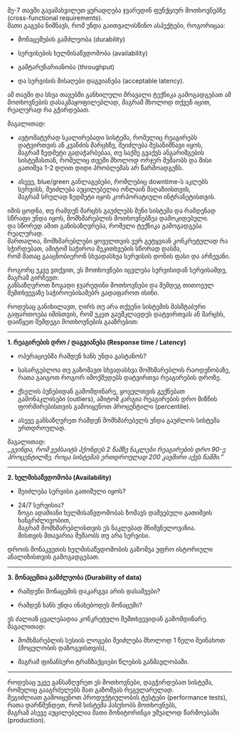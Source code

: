 
მე-7 თავში გავამახვილეთ ყურადღება ჯვარედინ ფუნქციურ მოთხოვნებზე (cross-functional requirements).  
მათი გაგება ნიშნავს, რომ უნდა გაითვალისწინო ასპექტები, როგორიცაა:

- მონაცემების გამძლეობა (durability)
    
- სერვისების ხელმისაწვდომობა (availability)
    
- გამტარუნარიანობა (throughput)
    
- და სერვისის მისაღები დაგვიანება (acceptable latency).
    

ამ თავში და სხვა თავებში განხილული მრავალი ტექნიკა გამოგადგებათ ამ მოთხოვნების დასაკმაყოფილებლად, მაგრამ მხოლოდ თქვენ იცით, რეალურად რა გჭირდებათ. 

მაგალითად:

- ავტომატურად სკალირებადი სისტემა, რომელიც რეაგირებს დატვირთვის ან კვანძის მარცხზე, შეიძლება შესანიშნავი იყოს,  
    მაგრამ ზედმეტი გადაჭარბებაა, თუ საქმე გვაქვს ანგარიშგების სისტემასთან, რომელიც თვეში მხოლოდ ორჯერ მუშაობს და მისი გათიშვა 1-2 დღით დიდი პრობლემას არ წარმოადგენს.
    
- ასევე, blue/green განლაგებები, რომლებიც downtime-ს აკლებს სერვისს, შეიძლება აუცილებელია ონლაინ მაღაზიისთვის,  
    მაგრამ სრულად ზედმეტი იყოს კორპორატიული ინტრანეტისთვის.
    

იმის ცოდნა, თუ რამდენ მარცხს გაუძლებს შენი სისტემა და რამდენად სწრაფი უნდა იყოს, მომხმარებლის მოთხოვნებზეა დამოკიდებული.  
და სწორედ ამით განისაზღვრება, რომელი ტექნიკა გამოგადგება რეალურად.  
მართალია, მომხმარებლები ყოველთვის ვერ გეტყვიან კონკრეტულად რა სჭირდებათ, ამიტომ საჭიროა შეკითხვების სწორად დასმა,  
რომ მათაც გააცნობიერონ სხვადასხვა სერვისის დონის ფასი და არჩევანი.

როგორც უკვე ვთქვით, ეს მოთხოვნები იცვლება სერვისიდან სერვისამდე, მაგრამ გირჩევთ:  
განსაზღვროთ ზოგადი ჯვარედინი მოთხოვნები და შემდეგ თითოეულ შემთხვევაზე საჭიროებისამებრ გადაფაროთ ისინი.

როდესაც განიხილავთ, ღირს თუ არა თქვენი სისტემის მასშტაბური გაფართოება იმისთვის, რომ უკეთ გაუმკლავდეს დატვირთვას ან მარცხს, დაიწყეთ შემდეგი მოთხოვნების გააზრებით:

---

**1. რეაგირების დრო / დაგვიანება (Response time / Latency)**

- ოპერაციებმა რამდენ ხანს უნდა გასტანოს?
    
- სასარგებლოა თუ გაზომავთ სხვადასხვა მომხმარებლის რაოდენობაზე, რათა გაიგოთ როგორ იმოქმედებს დატვირთვა რეაგირების დროზე.
    
- ქსელის ბუნებიდან გამომდინარე, ყოველთვის გექნებათ გამონაკლისები (outliers), ამიტომ კარგია რეაგირების დრო მიზნის ფორმირებისთვის გამოიყენოთ პროცენტილი (percentile).
    
- ასევე განსაზღვრეთ რამდენ მომხმარებელს უნდა გაუძლოს სისტემა ერთდროულად.
    

მაგალითად:  
_„გვინდა, რომ ვებსაიტს ჰქონდეს 2 წამზე ნაკლები რეაგირების დრო 90-ე პროცენტილზე, როცა სისტემას ერთდროულად 200 კავშირი აქვს წამში.“_

---

**2. ხელმისაწვდომობა (Availability)**

- შეიძლება სერვისი გათიშული იყოს?
    
- 24/7 სერვისია?  
    ზოგი ადამიანი ხელმისაწვდომობას ზომავს დაშვებული გათიშვის ხანგრძლივობით,  
    მაგრამ მომხმარებლისთვის ეს ნაკლებად მნიშვნელოვანია.  
    მისთვის მთავარია მუშაობს თუ არა სერვისი.
    

დროის მონაკვეთის ხელმისაწვდომობის გაზომვა უფრო ისტორიული ანალიზისთვის გამოგადგებათ.

---

**3. მონაცემთა გამძლეობა (Durability of data)**

- რამდენი მონაცემის დაკარგვა არის დასაშვები?
    
- რამდენ ხანს უნდა ინახებოდეს მონაცემი?
    

ეს ძალიან ცვალებადია კონკრეტული შემთხვევიდან გამომდინარე.  
მაგალითად:

- მომხმარებლის სესიის ლოგები შეიძლება მხოლოდ 1 წელი შეინახოთ (მოცულობის დაზოგვისთვის),
    
- მაგრამ ფინანსური ტრანზაქციები  წლების განმავლობაში.
    

---

როდესაც უკვე განსაზღვრეთ ეს მოთხოვნები, დაგჭირდებათ სისტემა, რომელიც გააგრძელებს მათ გაზომვას რეგულარულად.  
შეგიძლიათ გამოიყენოთ პროდუქტიულობის ტესტები (performance tests), რათა დარწმუნდეთ, რომ სისტემა პასუხობს მოთხოვნებს,  
მაგრამ ასევე აუცილებელია მათი მონიტორინგი უშუალოდ წარმოებაში (production).